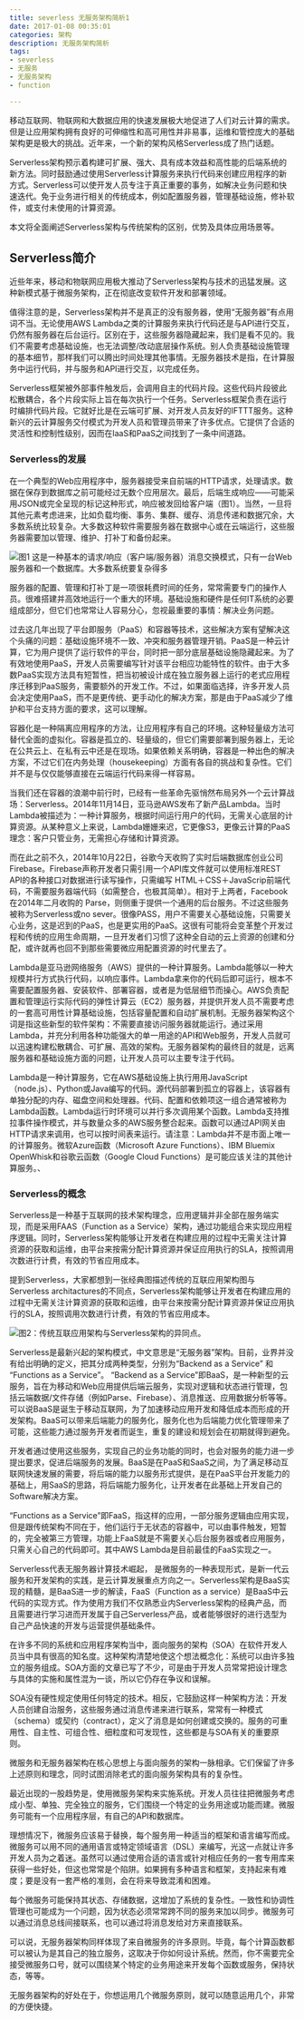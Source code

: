 ```yaml
---
title: severless 无服务架构简析1
date: 2017-01-08 00:35:01
categories: 架构
description: 无服务架构简析
tags:
- severless
- 无服务
- 无服务架构
- function

---
```


移动互联网、物联网和大数据应用的快速发展极大地促进了人们对云计算的需求。但是让应用架构拥有良好的可伸缩性和高可用性并非易事，运维和管控庞大的基础架构更是极大的挑战。近年来，一个新的架构风格Serverless成了热门话题。
Serverless架构预示着构建可扩展、强大、具有成本效益和高性能的后端系统的新方法。同时鼓励通过使用Serverless计算服务来执行代码来创建应用程序的新方式。Serverless可以使开发人员专注于真正重要的事务，如解决业务问题和快速迭代。免于业务进行相关的传统成本，例如配置服务器，管理基础设施，修补软件，或支付未使用的计算资源。
本文将全面阐述Serverless架构与传统架构的区别，优势及具体应用场景等。

## Serverless简介近些年来，移动和物联网应用极大推动了Serverless架构与技术的迅猛发展。这种新模式基于微服务架构，正在彻底改变软件开发和部署领域。
值得注意的是，Serverless架构并不是真正的没有服务器，使用“无服务器”有点用词不当。无论使用AWS Lambda之类的计算服务来执行代码还是与API进行交互，仍然有服务器在后台运行。区别在于，这些服务器隐藏起来，我们是看不见的。我们不需要考虑基础设施，也无法调整/改动底层操作系统。别人负责基础设施管理的基本细节，那样我们可以腾出时间处理其他事情。无服务器技术是指，在计算服务中运行代码，并与服务和API进行交互，以完成任务。
Serverless框架被外部事件触发后，会调用自主的代码片段。这些代码片段彼此松散耦合，各个片段实际上旨在每次执行一个任务。Serverless框架负责在运行时编排代码片段。它就好比是在云端可扩展、对开发人员友好的IFTTT服务。这种新兴的云计算服务交付模式为开发人员和管理员带来了许多优点。它提供了合适的灵活性和控制性级别，因而在IaaS和PaaS之间找到了一条中间道路。

### Serverless的发展在一个典型的Web应用程序中，服务器接受来自前端的HTTP请求，处理请求。数据在保存到数据库之前可能经过无数个应用层次。最后，后端生成响应――可能采用JSON或完全呈现的标记这种形式，响应被发回给客户端（图1）。当然，一旦将其他元素考虑进来，比如负载均衡、事务、集群、缓存、消息传递和数据冗余，大多数系统比较复杂。大多数这种软件需要服务器在数据中心或在云端运行，这些服务器需要加以管理、维护、打补丁和备份起来。![图1 这是一种基本的请求/响应（客户端/服务器）消息交换模式，只有一台Web服务器和一个数据库。大多数系统要复杂得多](https://ww2.sinaimg.cn/large/006tNbRwgw1fbijhs09c1j318c0h9jvc.jpg)

服务器的配置、管理和打补丁是一项很耗费时间的任务，常常需要专门的操作人员。很难搭建并高效地运行一个重大的环境。基础设施和硬件是任何IT系统的必要组成部分，但它们也常常让人容易分心，忽视最重要的事情：解决业务问题。
过去这几年出现了平台即服务（PaaS）和容器等技术，这些解决方案有望解决这个头痛的问题：基础设施环境不一致、冲突和服务器管理开销。PaaS是一种云计算，它为用户提供了运行软件的平台，同时把一部分底层基础设施隐藏起来。为了有效地使用PaaS，开发人员需要编写针对该平台相应功能特性的软件。由于大多数PaaS实现方法具有短暂性，把当初被设计成在独立服务器上运行的老式应用程序迁移到PaaS服务，需要额外的开发工作。不过，如果面临选择，许多开发人员会决定使用PaaS，而不是更传统、更手动化的解决方案，那是由于PaaS减少了维护和平台支持方面的要求，这可以理解。
容器化是一种隔离应用程序的方法，让应用程序有自己的环境。这种轻量级方法可替代全面的虚拟化。容器是孤立的、轻量级的，但它们需要部署到服务器上，无论在公共云上、在私有云中还是在现场。如果依赖关系明确，容器是一种出色的解决方案，不过它们在内务处理（housekeeping）方面有各自的挑战和复杂性。它们并不是与仅仅能够直接在云端运行代码来得一样容易。
当我们还在容器的浪潮中前行时，已经有一些革命先驱悄然布局另外一个云计算战场：Serverless。2014年11月14日，亚马逊AWS发布了新产品Lambda。当时Lambda被描述为：一种计算服务，根据时间运行用户的代码，无需关心底层的计算资源。从某种意义上来说，Lambda姗姗来迟，它更像S3，更像云计算的PaaS理念：客户只管业务，无需担心存储和计算资源。
而在此之前不久，2014年10月22日，谷歌今天收购了实时后端数据库创业公司Firebase。Firebase声称开发者只需引用一个API库文件就可以使用标准REST API的各种接口对数据进行读写操作，只需编写 HTML＋CSS＋JavaScrip前端代码，不需要服务器端代码（如需整合，也极其简单）。相对于上两者，Facebook 在2014年二月收购的 Parse，则侧重于提供一个通用的后台服务。不过这些服务被称为Serverless或no sever。很像PASS，用户不需要关心基础设施，只需要关心业务，这是迟到的PaaS，也是更实用的PaaS。这很有可能将会变革整个开发过程和传统的应用生命周期，一旦开发者们习惯了这种全自动的云上资源的创建和分配，或许就再也回不到那些需要微应用配置资源的时代里去了。
Lambda是亚马逊网络服务（AWS）提供的一种计算服务。Lambda能够以一种大规模并行方式执行代码，以响应事件。Lambda拿来你的代码后即可运行，根本不需要配置服务器、安装软件、部署容器，或者是为低层细节而操心。AWS负责配置和管理运行实际代码的弹性计算云（EC2）服务器，并提供开发人员不需要考虑的一套高可用性计算基础设施，包括容量配置和自动扩展机制。无服务器架构这个词是指这些新型的软件架构：不需要直接访问服务器就能运行。通过采用Lambda，并充分利用各种功能强大的单一用途的API和Web服务，开发人员就可以迅速构建松散耦合、可扩展、高效的架构。无服务器架构的最终目的就是，远离服务器和基础设施方面的问题，让开发人员可以主要专注于代码。
Lambda是一种计算服务，它在AWS基础设施上执行用用JavaScript（node.js）、Python或Java编写的代码。源代码部署到孤立的容器上，该容器有单独分配的内存、磁盘空间和处理器。代码、配置和依赖项这一组合通常被称为Lambda函数。Lambda运行时环境可以并行多次调用某个函数。Lambda支持推拉事件操作模式，并与数量众多的AWS服务整合起来。函数可以通过API网关由HTTP请求来调用，也可以按时间表来运行。请注意：Lambda并不是市面上唯一的计算服务。微软Azure函数（Microsoft Azure Functions）、IBM Bluemix OpenWhisk和谷歌云函数（Google Cloud Functions）是可能应该关注的其他计算服务。、

### Serverless的概念Serverless是一种基于互联网的技术架构理念，应用逻辑并非全部在服务端实现，而是采用FAAS（Function as a Service）架构，通过功能组合来实现应用程序逻辑。同时，Serverless架构能够让开发者在构建应用的过程中无需关注计算资源的获取和运维，由平台来按需分配计算资源并保证应用执行的SLA，按照调用次数进行计费，有效的节省应用成本。
提到Serverless，大家都想到一张经典图描述传统的互联应用架构图与Serverless architactures的不同点，Serverless架构能够让开发者在构建应用的过程中无需关注计算资源的获取和运维，由平台来按需分配计算资源并保证应用执行的SLA，按照调用次数进行计费，有效的节省应用成本。
![图2：传统互联应用架构与Serverless架构的异同点。](https://ww1.sinaimg.cn/large/006tNbRwgw1fbijjmegdxj31c116rjxk.jpg)
Serverless是最新兴起的架构模式，中文意思是“无服务器”架构。目前，业界并没有给出明确的定义，把其分成两种类型，分别为“Backend as a Service” 和 “Functions as a Service”。“Backend as a Service”即BaaS，是一种新型的云服务，旨在为移动和Web应用提供后端云服务，实现对逻辑和状态进行管理，包括云端数据/文件存储（例如Parse、Firebase）、消息推送、应用数据分析等等。可以说BaaS是诞生于移动互联网，为了加速移动应用开发和降低成本而形成的开发架构。BaaS可以带来后端能力的服务化，服务化也为后端能力优化管理带来了可能，这些能力通过服务开发者而诞生，重复的建设和规划会在初期就得到避免。
开发者通过使用这些服务，实现自己的业务功能的同时，也会对服务的能力进一步提出要求，促进后端服务的发展。BaaS是在PaaS和SaaS之间，为了满足移动互联网快速发展的需要，将后端的能力以服务形式提供，是在PaaS平台开发能力的基础上，用SaaS的思路，将后端能力服务化，让开发者在此基础上开发自己的Software解决方案。
“Functions as a Service”即FaaS，指这样的应用，一部分服务逻辑由应用实现，但是跟传统架构不同在于，他们运行于无状态的容器中，可以由事件触发，短暂的，完全被第三方管理，功能上FaaS就是不需要关心后台服务器或者应用服务，只需关心自己的代码即可。其中AWS Lambda是目前最佳的FaaS实现之一。
Serverless代表无服务器计算技术崛起， 是微服务的一种表现形式，是新一代云服务和开发架构的实践，是云计算发展重点方向之一。Serverless架构是BaaS实现的精髓，是BaaS进一步的解读，FaaS（Function as a service）是BaaS中云代码的实现方式。作为使用方我们不仅熟悉业内Serverless架构的经典产品，而且需要进行学习进而开发属于自己Serverless产品，或者能够很好的进行选型为自己产品快速的开发与运营提供基础条件。
在许多不同的系统和应用程序架构当中，面向服务的架构（SOA）在软件开发人员当中具有很高的知名度。这种架构清楚地使这个想法概念化：系统可以由许多独立的服务组成。SOA方面的文章已写了不少，可是由于开发人员常常把设计理念与具体的实施和属性混为一谈，所以它仍存在争议和误解。
SOA没有硬性规定使用任何特定的技术。相反，它鼓励这样一种架构方法：开发人员创建自治服务，这些服务通过消息传递来进行联系，常常有一种模式（schema）或契约（contract），定义了消息是如何创建或交换的。服务的可重用性、自主性、可组合性、细粒度和可发现性，这些都是与SOA有关的重要原则。
微服务和无服务器架构在核心思想上与面向服务的架构一脉相承。它们保留了许多上述原则和理念，同时试图消除老式的面向服务架构具有的复杂性。
最近出现的一股趋势是，使用微服务架构来实施系统。开发人员往往把微服务考虑成小型、单独、完全独立的服务，它们围绕一个特定的业务用途或功能而建。微服务可能有一个应用程序层，有自己的API和数据库。
理想情况下，微服务应该易于替换，每个服务用一种适当的框架和语言编写而成。微服务可以用不同的通用语言或特定领域语言（DSL）来编写，光这一点就让许多开发人员为之着迷。虽然可以通过使用合适的语言或针对相应任务的一套专用库来获得一些好处，但这也常常是个陷阱。如果拥有多种语言和框架，支持起来有难度；要是没有一套严格的准则，会在将来导致混淆和困难。
每个微服务可能保持其状态、存储数据，这增加了系统的复杂性。一致性和协调性管理也可能成为一个问题，因为状态必须常常跨不同的服务来加以同步。微服务可以通过消息总线间接联系，也可以通过将消息发给对方来直接联系。
可以说，无服务器架构同样体现了来自微服务的许多原则。毕竟，每个计算函数都可以被认为是其自己的独立服务，这取决于你如何设计系统。然而，你不需要完全接受微服务口号，就可以围绕某个特定的业务用途来开发每个函数或服务，保持状态，等等。
无服务器架构的好处在于，你想运用几个微服务原则，就可以随意运用几个，非常的方便快捷。